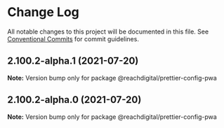 # Change Log

All notable changes to this project will be documented in this file.
See [Conventional Commits](https://conventionalcommits.org) for commit guidelines.

## 2.100.2-alpha.1 (2021-07-20)

**Note:** Version bump only for package @reachdigital/prettier-config-pwa





## 2.100.2-alpha.0 (2021-07-20)

**Note:** Version bump only for package @reachdigital/prettier-config-pwa
